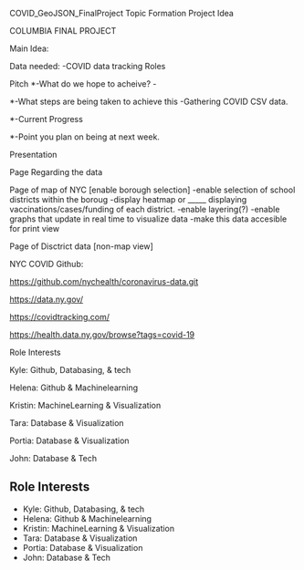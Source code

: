 COVID_GeoJSON_FinalProject
Topic Formation Project Idea

COLUMBIA FINAL PROJECT

Main Idea:

Data needed: -COVID data tracking Roles

Pitch *-What do we hope to acheive? -

*-What steps are being taken to achieve this -Gathering COVID CSV data.

*-Current Progress

*-Point you plan on being at next week.

Presentation

Page Regarding the data

Page of map of NYC [enable borough selection] -enable selection of school districts within the boroug -display heatmap or _____ displaying vaccinations/cases/funding of each district. -enable layering(?) -enable graphs that update in real time to visualize data -make this data accesible for print view

Page of Disctrict data [non-map view]

NYC COVID Github:

https://github.com/nychealth/coronavirus-data.git

https://data.ny.gov/

https://covidtracking.com/

https://health.data.ny.gov/browse?tags=covid-19

Role Interests

Kyle: Github, Databasing, & tech

Helena: Github & Machinelearning

Kristin: MachineLearning & Visualization

Tara: Database & Visualization

Portia: Database & Visualization

John: Database & Tech


## Role Interests

* Kyle: Github, Databasing, & tech
* Helena: Github & Machinelearning
* Kristin: MachineLearning & Visualization
* Tara: Database & Visualization
* Portia: Database & Visualization
* John: Database & Tech

